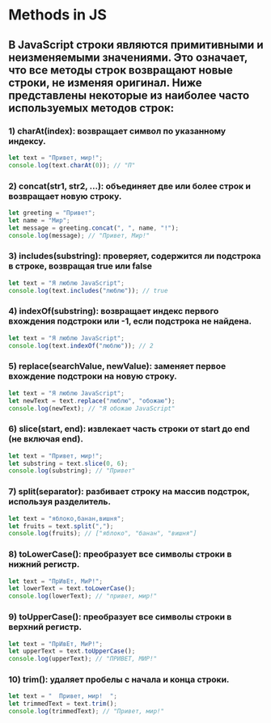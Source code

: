 # Methods in JS
## В JavaScript строки являются примитивными и неизменяемыми значениями. Это означает, что все методы строк возвращают новые строки, не изменяя оригинал. Ниже представлены некоторые из наиболее часто используемых методов строк:

### 1) charAt(index): возвращает символ по указанному индексу.
```Javascript
let text = "Привет, мир!";
console.log(text.charAt(0)); // "П"
```


### 2) concat(str1, str2, ...): объединяет две или более строк и возвращает новую строку.
```Javascript
let greeting = "Привет";
let name = "Мир";
let message = greeting.concat(", ", name, "!");
console.log(message); // "Привет, Мир!"
```


### 3) includes(substring): проверяет, содержится ли подстрока в строке, возвращая true или false
```Javascript
let text = "Я люблю JavaScript";
console.log(text.includes("люблю")); // true
```


###  4) indexOf(substring): возвращает индекс первого вхождения подстроки или -1, если подстрока не найдена.
```Javascript
let text = "Я люблю JavaScript";
console.log(text.indexOf("люблю")); // 2
```


###  5) replace(searchValue, newValue): заменяет первое вхождение подстроки на новую строку.
```Javascript
let text = "Я люблю JavaScript";
let newText = text.replace("люблю", "обожаю");
console.log(newText); // "Я обожаю JavaScript"
```


###  6) slice(start, end): извлекает часть строки от start до end (не включая end).
```Javascript
let text = "Привет, мир!";
let substring = text.slice(0, 6);
console.log(substring); // "Привет"
```


###  7) split(separator): разбивает строку на массив подстрок, используя разделитель.
```Javascript
let text = "яблоко,банан,вишня";
let fruits = text.split(",");
console.log(fruits); // ["яблоко", "банан", "вишня"]
```


###  8) toLowerCase(): преобразует все символы строки в нижний регистр.
```Javascript
let text = "ПрИвЕт, МиР!";
let lowerText = text.toLowerCase();
console.log(lowerText); // "привет, мир!"
```


###  9) toUpperCase(): преобразует все символы строки в верхний регистр.
```Javascript
let text = "ПрИвЕт, МиР!";
let upperText = text.toUpperCase();
console.log(upperText); // "ПРИВЕТ, МИР!"
```


###  10) trim(): удаляет пробелы с начала и конца строки.
```Javascript
let text = "  Привет, мир!  ";
let trimmedText = text.trim();
console.log(trimmedText); // "Привет, мир!"
```
